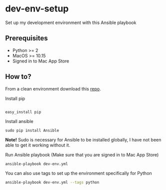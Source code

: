 # dev-env-setup
Set up my development environment with this Ansible playbook

## Prerequisites
  - Python >= 2
  - MacOS >= 10.15
  - Signed in to Mac App Store

## How to?

From a clean environment download this [repo](https://github.com/krausen/dev-env-setup/archive/master.zip).

Install pip

```shell

easy_install pip
```

Install ansible

```shell
sudo pip install Ansible
```

**Note!**
Sudo is necessary for Ansible to be installed globally, I have not been able to get it working without it.

Run Ansible playbook (Make sure that you are signed in to Mac App Store)

```zsh
ansible-playbook dev-env.yml
```

You can also use tags to set up the environment specifically for Python
```zsh
ansible-playbook dev-env.yml --tags python
```